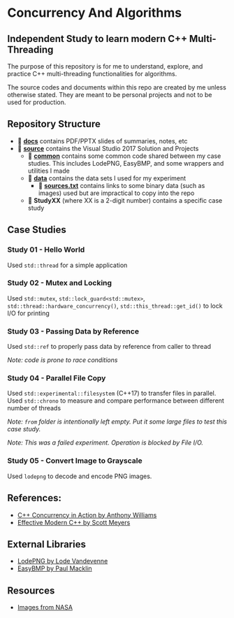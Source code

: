 # Concurrency And Algorithms

## Independent Study to learn modern C++ Multi-Threading

The purpose of this repository is for me to understand, explore, and practice C++ multi-threading
functionalities for algorithms.

The source codes and documents within this repo are created by me unless otherwise stated. They
are meant to be personal projects and not to be used for production.

## Repository Structure

- :file_folder: [**docs**](docs) contains PDF/PPTX slides of summaries, notes, etc
- :file_folder: [**source**](source) contains the Visual Studio 2017 Solution and Projects
  - :file_folder: [**common**](source/common) contains some common code shared between my case studies. This includes LodePNG, EasyBMP, and some wrappers and utilities I made
  - :file_folder: [**data**](source/data) contains the data sets I used for my experiment
    - :page_facing_up: [**sources.txt**](source/data/sources.txt) contains links to some binary data (such as images) used but are impractical to copy into the repo
  - :file_folder: **StudyXX** (where XX is a 2-digit number) contains a specific case study

## Case Studies
### Study 01 - Hello World
Used `std::thread` for a simple application

### Study 02 - Mutex and Locking
Used `std::mutex`, `std::lock_guard<std::mutex>`, `std::thread::hardware_concurrency()`, `std::this_thread::get_id()` to lock I/O for printing

### Study 03 - Passing Data by Reference
Used `std::ref` to properly pass data by reference from caller to thread

*Note: code is prone to race conditions*

### Study 04 - Parallel File Copy
Used `std::experimental::filesystem` (C++17) to transfer files in parallel. Used `std::chrono` to measure and compare performance between different number of threads

*Note: `from` folder is intentionally left empty. Put it some large files to test this case study.*

*Note: This was a failed experiment. Operation is blocked by File I/O.*

### Study 05 - Convert Image to Grayscale
Used `lodepng` to decode and encode PNG images.

## References:
- [C++ Concurrency in Action by Anthony Williams](https://www.cplusplusconcurrencyinaction.com/)
- [Effective Modern C++ by Scott Meyers](https://www.aristeia.com/EMC++.html)

## External Libraries
- [LodePNG by Lode Vandevenne](https://lodev.org/lodepng/)
- [EasyBMP by Paul Macklin](http://easybmp.sourceforge.net/)

## Resources
- [Images from NASA](https://www.nasa.gov/multimedia/imagegallery/index.html)
